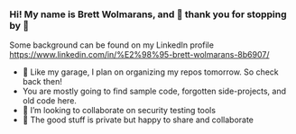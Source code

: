 ### Hi! My name is Brett Wolmarans, and 👋 thank you for stopping by 👋 

Some background can be found on my LinkedIn profile https://www.linkedin.com/in/%E2%98%95-brett-wolmarans-8b6907/

- 🔭 Like my garage, I plan on organizing my repos tomorrow.  So check back then!
- You are mostly going to find sample code, forgotten side-projects, and old code here. 
- 👯 I’m looking to collaborate on security testing tools
- 💬 The good stuff is private but happy to share and collaborate
